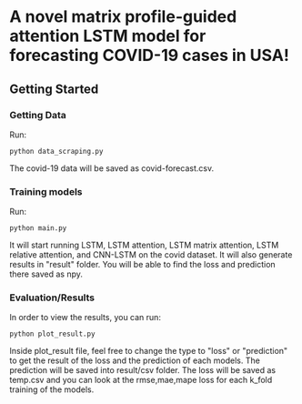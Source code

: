 # A novel matrix profile-guided attention LSTM model for forecasting COVID-19 cases in USA!

## Getting Started

### Getting Data
Run:

```
python data_scraping.py
```

The covid-19 data will be saved as covid-forecast.csv.

### Training models
Run:

```
python main.py
```

It will start running LSTM, LSTM attention, LSTM matrix attention, LSTM relative attention, and CNN-LSTM on the covid dataset.
It will also generate results in "result" folder. You will be able to find the loss and prediction there saved as npy.

### Evaluation/Results

In order to view the results, you can run:

```
python plot_result.py
```

Inside plot_result file, feel free to change the type to "loss" or "prediction" to get the result of the loss and the prediction of each models. 
The prediction will be saved into result/csv folder. The loss will be saved as temp.csv and you can look at the 
rmse,mae,mape loss for each k_fold training of the models.
